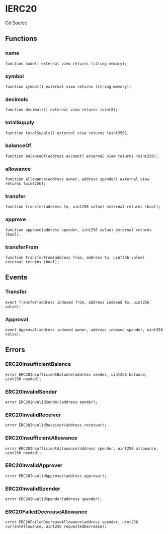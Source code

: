 # IERC20
[Git Source](https://github.com/0xStation/0xrails/blob/7b2d3363f0d5023623fd16114b60a38cf52ce246/src/cores/ERC20/interface/IERC20.sol)


## Functions
### name


```solidity
function name() external view returns (string memory);
```

### symbol


```solidity
function symbol() external view returns (string memory);
```

### decimals


```solidity
function decimals() external view returns (uint8);
```

### totalSupply


```solidity
function totalSupply() external view returns (uint256);
```

### balanceOf


```solidity
function balanceOf(address account) external view returns (uint256);
```

### allowance


```solidity
function allowance(address owner, address spender) external view returns (uint256);
```

### transfer


```solidity
function transfer(address to, uint256 value) external returns (bool);
```

### approve


```solidity
function approve(address spender, uint256 value) external returns (bool);
```

### transferFrom


```solidity
function transferFrom(address from, address to, uint256 value) external returns (bool);
```

## Events
### Transfer

```solidity
event Transfer(address indexed from, address indexed to, uint256 value);
```

### Approval

```solidity
event Approval(address indexed owner, address indexed spender, uint256 value);
```

## Errors
### ERC20InsufficientBalance

```solidity
error ERC20InsufficientBalance(address sender, uint256 balance, uint256 needed);
```

### ERC20InvalidSender

```solidity
error ERC20InvalidSender(address sender);
```

### ERC20InvalidReceiver

```solidity
error ERC20InvalidReceiver(address receiver);
```

### ERC20InsufficientAllowance

```solidity
error ERC20InsufficientAllowance(address spender, uint256 allowance, uint256 needed);
```

### ERC20InvalidApprover

```solidity
error ERC20InvalidApprover(address approver);
```

### ERC20InvalidSpender

```solidity
error ERC20InvalidSpender(address spender);
```

### ERC20FailedDecreaseAllowance

```solidity
error ERC20FailedDecreaseAllowance(address spender, uint256 currentAllowance, uint256 requestedDecrease);
```


